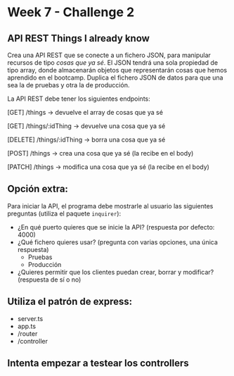 
# Week 7 - Challenge 2

## API REST Things I already know

Crea una API REST que se conecte a un fichero JSON, para manipular recursos de tipo _cosas que ya sé_. El JSON tendrá una sola propiedad de tipo array, donde almacenarán objetos que representarán cosas que hemos aprendido en el bootcamp. Duplica el fichero JSON de datos para que una sea la de pruebas y otra la de producción.

La API REST debe tener los siguientes endpoints:

[GET] /things -> devuelve el array de cosas que ya sé

[GET] /things/:idThing -> devuelve una cosa que ya sé

[DELETE] /things/:idThing -> borra una cosa que ya sé

[POST] /things -> crea una cosa que ya sé (la recibe en el body)

[PATCH] /things -> modifica una cosa que ya sé (la recibe en el body)

## Opción extra:

Para iniciar la API, el programa debe mostrarle al usuario las siguientes preguntas (utiliza el paquete `inquirer`):

- ¿En qué puerto quieres que se inicie la API? (respuesta por defecto: 4000)
- ¿Qué fichero quieres usar? (pregunta con varias opciones, una única respuesta)
  - Pruebas
  - Producción
- ¿Quieres permitir que los clientes puedan crear, borrar y modificar? (respuesta de sí o no)

## Utiliza el patrón de express:

- server.ts
- app.ts
- /router
- /controller

## Intenta empezar a testear los controllers
